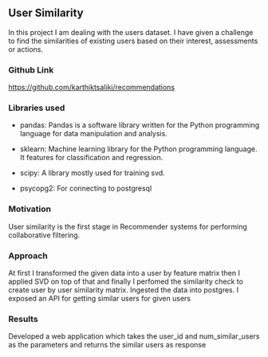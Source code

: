 ## User Similarity

In this project I am dealing with the users dataset. I have given a challenge to find the similarities of existing users
based on their interest, assessments or actions.


### Github Link

https://github.com/karthiktsaliki/recommendations

### Libraries used


* pandas: Pandas is a software library written for the Python programming language for data manipulation and analysis.

* sklearn: Machine learning library for the Python programming language. It features for classification and regression.

* scipy: A library mostly used for training svd.

* psycopg2: For connecting to postgresql

### Motivation

User similarity is the first stage in Recommender systems for performing collaborative filtering.


### Approach

At first I transformed the given data into a user by feature matrix then I applied SVD on top of that
and finally I perfomed the similarity check to create user by user similarity matrix. Ingested the data into postgres.
I exposed an API for getting similar users for given users


### Results

Developed a web application which takes the user_id and num_similar_users as the parameters and returns the similar
users as response


